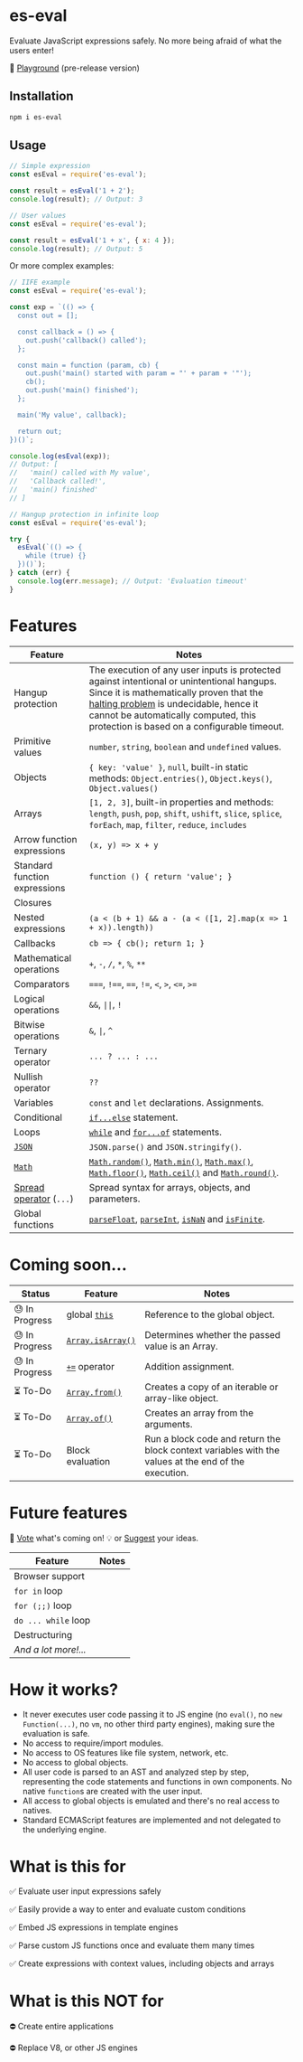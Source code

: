 # es-eval

Evaluate JavaScript expressions safely.
No more being afraid of what the users enter!

:game_die: [Playground](https://danielduarte.github.io/es-eval-playground/) (pre-release version)

## Installation

```bash
npm i es-eval
```

## Usage

```js
// Simple expression
const esEval = require('es-eval');

const result = esEval('1 + 2');
console.log(result); // Output: 3
```

```js
// User values
const esEval = require('es-eval');

const result = esEval('1 + x', { x: 4 });
console.log(result); // Output: 5
```

Or more complex examples:

```js
// IIFE example
const esEval = require('es-eval');

const exp = `(() => {
  const out = [];

  const callback = () => {
    out.push('callback() called');
  };

  const main = function (param, cb) {
    out.push('main() started with param = "' + param + '"');
    cb();
    out.push('main() finished');
  };

  main('My value', callback);

  return out;
})()`;

console.log(esEval(exp));
// Output: [
//   'main() called with My value',
//   'Callback called!',
//   'main() finished'
// ]
```

```js
// Hangup protection in infinite loop
const esEval = require('es-eval');

try {
  esEval(`(() => {
    while (true) {}
  })()`);
} catch (err) {
  console.log(err.message); // Output: 'Evaluation timeout'
}
```

# Features

| Feature | Notes |
|---------|-------|
| Hangup protection | The execution of any user inputs is protected against intentional or unintentional hangups. Since it is mathematically proven that the [halting problem] is undecidable, hence it cannot be automatically computed, this protection is based on a configurable timeout. |
| Primitive values | `number`, `string`, `boolean` and `undefined` values. |
| Objects | `{ key: 'value' }`, `null`, built-in static methods: `Object.entries()`, `Object.keys()`, `Object.values()` |
| Arrays | `[1, 2, 3]`, built-in properties and methods: `length`, `push`, `pop`, `shift`, `ushift`, `slice`, `splice`, `forEach`, `map`, `filter`, `reduce`, `includes` |
| Arrow function expressions | `(x, y) => x + y` |
| Standard function expressions | `function () { return 'value'; }` |
| Closures | |
| Nested expressions | `(a < (b + 1) && a - (a < ([1, 2].map(x => 1 + x)).length))`  |
| Callbacks | `cb => { cb(); return 1; }` |
| Mathematical operations | `+`, `-`, `/`, `*`, `%`, `**` |
| Comparators | `===`, `!==`, `==`, `!=`, `<`, `>`, `<=`, `>=` |
| Logical operations | `&&`, <code>&#124;&#124;</code>, `!` |
| Bitwise operations | `&`, <code>&#124;</code>, `^` |
| Ternary operator | `... ? ... : ...` |
| Nullish operator | `??` |
| Variables | `const` and `let` declarations. Assignments. |
| Conditional | [`if...else`] statement. |
| Loops | [`while`] and [`for...of`] statements. |
| [`JSON`] | `JSON.parse()` and `JSON.stringify()`. |
| [`Math`] | [`Math.random()`], [`Math.min()`], [`Math.max()`], [`Math.floor()`], [`Math.ceil()`] and [`Math.round()`]. |
| [Spread operator] (`...`) | Spread syntax for arrays, objects, and parameters. |
| Global functions | [`parseFloat`], [`parseInt`], [`isNaN`] and [`isFinite`]. |

# Coming soon...

| Status | Feature | Notes |
|--------|---------|-------|
| :sweat: In Progress | global [`this`] | Reference to the global object. |
| :sweat: In Progress | [`Array.isArray()`] | Determines whether the passed value is an Array. |
| :sweat: In Progress | [`+=`] operator | Addition assignment. |
| :hourglass_flowing_sand: To-Do | [`Array.from()`] | Creates a copy of an iterable or array-like object. |
| :hourglass_flowing_sand: To-Do | [`Array.of()`] | Creates an array from the arguments. |
| :hourglass_flowing_sand: To-Do | Block evaluation | Run a block code and return the block context variables with the values at the end of the execution. |

# Future features

:incoming_envelope: [Vote](http://etc.ch/YzCv) what's coming on! :bulb: or [Suggest](https://github.com/danielduarte/es-eval/issues/new) your ideas.

| Feature | Notes |
|---------|-------|
| Browser support | |
| `for in` loop | |
| `for (;;)` loop | |
| `do ... while` loop | |
| Destructuring | |
| *And a lot more!...* | |

# How it works?

- It never executes user code passing it to JS engine (no `eval()`, no `new Function(...)`, no `vm`, no other third party engines), making sure the evaluation is safe.
- No access to require/import modules.
- No access to OS features like file system, network, etc.
- No access to global objects.
- All user code is parsed to an AST and analyzed step by step, representing the code statements and functions in own components. No native `function`s are created with the user input.
- All access to global objects is emulated and there's no real access to natives.
- Standard ECMAScript features are implemented and not delegated to the underlying engine.

# What is this for

:white_check_mark: Evaluate user input expressions safely

:white_check_mark: Easily provide a way to enter and evaluate custom conditions

:white_check_mark: Embed JS expressions in template engines

:white_check_mark: Parse custom JS functions once and evaluate them many times

:white_check_mark: Create expressions with context values, including objects and arrays


# What is this **NOT** for

:no_entry: Create entire applications

:no_entry: Replace V8, or other JS engines


[halting problem]:   https://en.wikipedia.org/wiki/Halting_problem
[`this`]:            https://developer.mozilla.org/en-US/docs/Web/JavaScript/Reference/Operators/this
[`+=`]:              https://developer.mozilla.org/en-US/docs/Web/JavaScript/Reference/Operators/Addition_assignment
[`Array.isArray()`]: https://developer.mozilla.org/en-US/docs/Web/JavaScript/Reference/Global_Objects/Array/isArray
[`Array.from()`]:    https://developer.mozilla.org/en-US/docs/Web/JavaScript/Reference/Global_Objects/Array/from
[`Array.of()`]:      https://developer.mozilla.org/en-US/docs/Web/JavaScript/Reference/Global_Objects/Array/of
[`if...else`]:       https://developer.mozilla.org/en-US/docs/Web/JavaScript/Reference/Statements/if...else
[`while`]:           https://developer.mozilla.org/en-US/docs/Web/JavaScript/Reference/Statements/while
[`for...of`]:        https://developer.mozilla.org/en-US/docs/Web/JavaScript/Reference/Statements/for...of
[`JSON`]:            https://developer.mozilla.org/en-US/docs/Web/JavaScript/Reference/Global_Objects/JSON
[`Math`]:            https://developer.mozilla.org/en-US/docs/Web/JavaScript/Reference/Global_Objects/Math
[`Math.random()`]:   https://developer.mozilla.org/en-US/docs/Web/JavaScript/Reference/Global_Objects/Math/random
[`Math.min()`]:      https://developer.mozilla.org/en-US/docs/Web/JavaScript/Reference/Global_Objects/Math/min
[`Math.max()`]:      https://developer.mozilla.org/en-US/docs/Web/JavaScript/Reference/Global_Objects/Math/max
[`Math.floor()`]:    https://developer.mozilla.org/en-US/docs/Web/JavaScript/Reference/Global_Objects/Math/floor
[`Math.ceil()`]:     https://developer.mozilla.org/en-US/docs/Web/JavaScript/Reference/Global_Objects/Math/ceil
[`Math.round()`]:    https://developer.mozilla.org/en-US/docs/Web/JavaScript/Reference/Global_Objects/Math/round
[Spread operator]:   https://developer.mozilla.org/en-US/docs/Web/JavaScript/Reference/Operators/Spread_syntax
[`parseFloat`]:      https://developer.mozilla.org/en-US/docs/Web/JavaScript/Reference/Global_Objects/parseFloat
[`parseInt`]:        https://developer.mozilla.org/en-US/docs/Web/JavaScript/Reference/Global_Objects/parseInt
[`isNaN`]:           https://developer.mozilla.org/en-US/docs/Web/JavaScript/Reference/Global_Objects/isNaN
[`isFinite`]:        https://developer.mozilla.org/en-US/docs/Web/JavaScript/Reference/Global_Objects/isFinite
